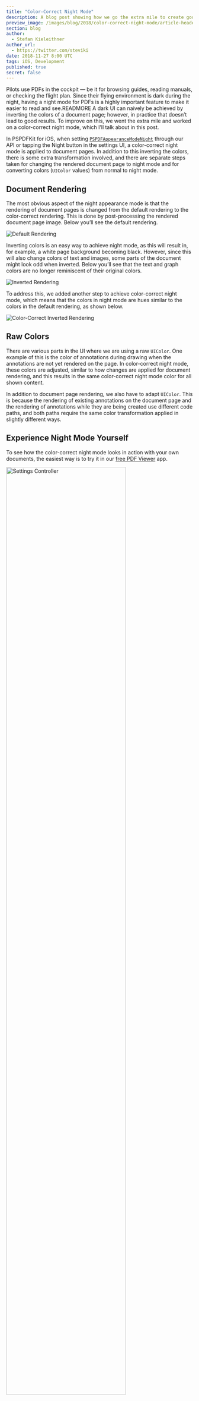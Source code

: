 ```yaml
---
title: "Color-Correct Night Mode"
description: A blog post showing how we go the extra mile to create good-looking color in night mode.
preview_image: /images/blog/2018/color-correct-night-mode/article-header.png
section: blog
author:
  - Stefan Kieleithner
author_url:
  - https://twitter.com/steviki
date: 2018-11-27 8:00 UTC
tags: iOS, Development
published: true
secret: false
---
```


Pilots use PDFs in the cockpit — be it for browsing guides, reading manuals, or checking the flight plan. Since their flying environment is dark during the night, having a night mode for PDFs is a highly important feature to make it easier to read and see.READMORE A dark UI can naively be achieved by inverting the colors of a document page; however, in practice that doesn’t lead to good results. To improve on this, we went the extra mile and worked on a color-correct night mode, which I’ll talk about in this post.

In PSPDFKit for iOS, when setting [`PSPDFAppearanceModeNight`][] through our API or tapping the Night button in the settings UI, a color-correct night mode is applied to document pages. In addition to this inverting the colors, there is some extra transformation involved, and there are separate steps taken for changing the rendered document page to night mode and for converting colors (`UIColor` values) from normal to night mode.

## Document Rendering

The most obvious aspect of the night appearance mode is that the rendering of document pages is changed from the default rendering to the color-correct rendering. This is done by post-processing the rendered document page image. Below you’ll see the default rendering.

![Default Rendering](/images/blog/2018/color-correct-night-mode/default-rendering.png)

Inverting colors is an easy way to achieve night mode, as this will result in, for example, a white page background becoming black. However, since this will also change colors of text and images, some parts of the document might look odd when inverted. Below you’ll see that the text and graph colors are no longer reminiscent of their original colors.

![Inverted Rendering](/images/blog/2018/color-correct-night-mode/inverted-rendering.png)

To address this, we added another step to achieve color-correct night mode, which means that the colors in night mode are hues similar to the colors in the default rendering, as shown below.

![Color-Correct Inverted Rendering](/images/blog/2018/color-correct-night-mode/color-correct-inverted-rendering.png)

## Raw Colors

There are various parts in the UI where we are using a raw `UIColor`. One example of this is the color of annotations during drawing when the annotations are not yet rendered on the page. In color-correct night mode, these colors are adjusted, similar to how changes are applied for document rendering, and this results in the same color-correct night mode color for all shown content.

In addition to document page rendering, we also have to adapt `UIColor`. This is because the rendering of existing annotations on the document page and the rendering of annotations while they are being created use different code paths, and both paths require the same color transformation applied in slightly different ways.

## Experience Night Mode Yourself

To see how the color-correct night mode looks in action with your own documents, the easiest way is to try it in our [free PDF Viewer][pdf viewer] app.

<img alt="Settings Controller" width="80%" src="/images/blog/2018/color-correct-night-mode/settings-controller.png">

[`pspdfappearancemodenight`]: https://pspdfkit.com/api/ios/Enums/PSPDFAppearanceMode.html#/c:@E@PSPDFAppearanceMode@PSPDFAppearanceModeNight
[pdf viewer]: https://pdfviewer.io/
